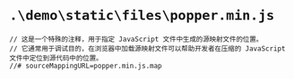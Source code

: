 # `.\demo\static\files\popper.min.js`

```
// 这是一个特殊的注释，用于指定 JavaScript 文件中生成的源映射文件的位置。
// 它通常用于调试目的，在浏览器中加载源映射文件可以帮助开发者在压缩的 JavaScript 文件中定位到源代码中的位置。
//# sourceMappingURL=popper.min.js.map
```